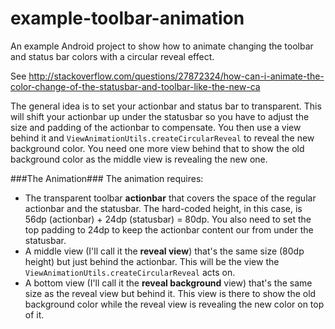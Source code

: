 # example-toolbar-animation
An example Android project to show how to animate changing the toolbar and status bar colors with a circular reveal effect.

See http://stackoverflow.com/questions/27872324/how-can-i-animate-the-color-change-of-the-statusbar-and-toolbar-like-the-new-ca

The general idea is to set your actionbar and status bar to transparent.  This will shift your actionbar up under the statusbar so you have to adjust the size and padding of the actionbar to compensate.  You then use a view behind it and `ViewAnimationUtils.createCircularReveal` to reveal the new background color.  You need one more view behind that to show the old background color as the middle view is revealing the new one.

###The Animation###
The animation requires:

* The transparent toolbar **actionbar** that covers the space of the regular actionbar and the statusbar. The hard-coded height, in this case, is 56dp (actionbar) + 24dp (statusbar) = 80dp.  You also need to set the top padding to 24dp to keep the actionbar content our from under the statusbar.
* A middle view (I'll call it the **reveal view**) that's the same size (80dp height) but just behind the actionbar. This will be the view the `ViewAnimationUtils.createCircularReveal` acts on.
* A bottom view (I'll call it the **reveal background** view) that's the same size as the reveal view but behind it. This view is there to show the old background color while the reveal view is revealing the new color on top of it.
